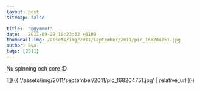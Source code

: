 ```yaml
---
layout: post
sitemap: false

title:  "@gymmet"
date:   2011-09-29 18:23:32 +0100
thumbnail-img: /assets/img/2011/september/2011/pic_168204751.jpg
author: Eva
tags: [2011]
---
```


Nu spinning och core :D

![]({{ '/assets/img/2011/september/2011/pic_168204751.jpg'  | relative_url }})


